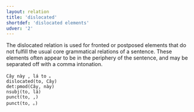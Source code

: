 ```yaml
---
layout: relation
title: 'dislocated'
shortdef: 'dislocated elements'
udver: '2'
---
```


The dislocated relation is used for fronted or postposed elements that do not fulfill the usual core
grammatical relations of a sentence. These elements often appear to be in the periphery of the
sentence, and may be separated off with a comma intonation.

~~~ sdparse
Cây này , lá to 。
dislocated(to, Cây)
det:pmod(Cây, này)
nsubj(to, lá)
punct(to, ,)
punct(to, 。)
~~~

<!-- Interlanguage links updated Út 9. května 2023, 20:04:14 CEST -->
